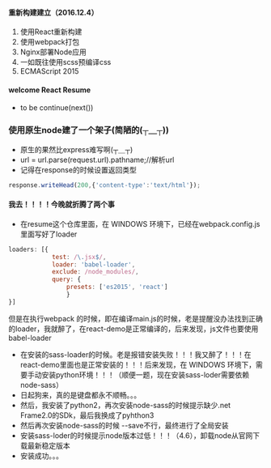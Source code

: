 #### 重新构建建立（2016.12.4）
1. 使用React重新构建
2. 使用webpack打包
3. Nginx部署Node应用
4. 一如既往使用scss预编译css
5. ECMAScript 2015

#### welcome React Resume
- to be continue(next())

### 使用原生node建了一个架子(简陋的(┬＿┬))
- 原生的果然比express难写啊(┬＿┬)
- url = url.parse(request.url).pathname;//解析url
- 记得在response的时候设置返回类型
```javascript
response.writeHead(200,{'content-type':'text/html'});
```

#### 我去！！！！今晚就折腾了两个事
- 在resume这个仓库里面，在 WINDOWS 环境下，已经在webpack.config.js里面写好了loader
```javascript
loaders: [{
            test: /\.jsx$/,
            loader: 'babel-loader',
            exclude: /node_modules/,
            query: {
                presets: ['es2015', 'react']
                }
}]
```
但是在执行webpack 的时候，即在编译main.js的时候，老是提醒没办法找到正确的loader，我就醉了，在react-demo是正常编译的，后来发现，js文件也要使用babel-loader

- 在安装的sass-loader的时候。老是报错安装失败！！！我又醉了！！！在react-demo里面也是正常安装的！！！后来发现，在 WINDOWS 环境下，需要手动安装python环境！！！（顺便一题，现在安装sass-loder需要依赖node-sass）
- 日起狗来，真的是键盘都永不顺畅。。。
- 然后，我安装了python2，再次安装node-sass的时候提示缺少.net Frame2.0的SDk，最后我换成了pyhthon3
- 然后再次安装node-sass的时候 --save不行，最终进行了全局安装
- 安装sass-loder的时候提示node版本过低！！！（4.6），卸载node从官网下载最新稳定版本
- 安装成功。。。
